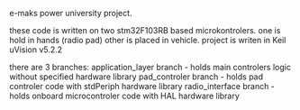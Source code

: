 e-maks power university project.

these code is written on two stm32F103RB based microkontrolers. one is hold in hands (radio pad) other is placed in vehicle.
project is writen in Keil uVision v5.2.2

there are 3 branches:
application_layer branch  - holds main controlers logic without specified hardware library 
pad_controler branch      - holds pad controler code with stdPeriph hardware library
radio_interface branch    - holds onboard microcontroler code with HAL hardware library 
 
